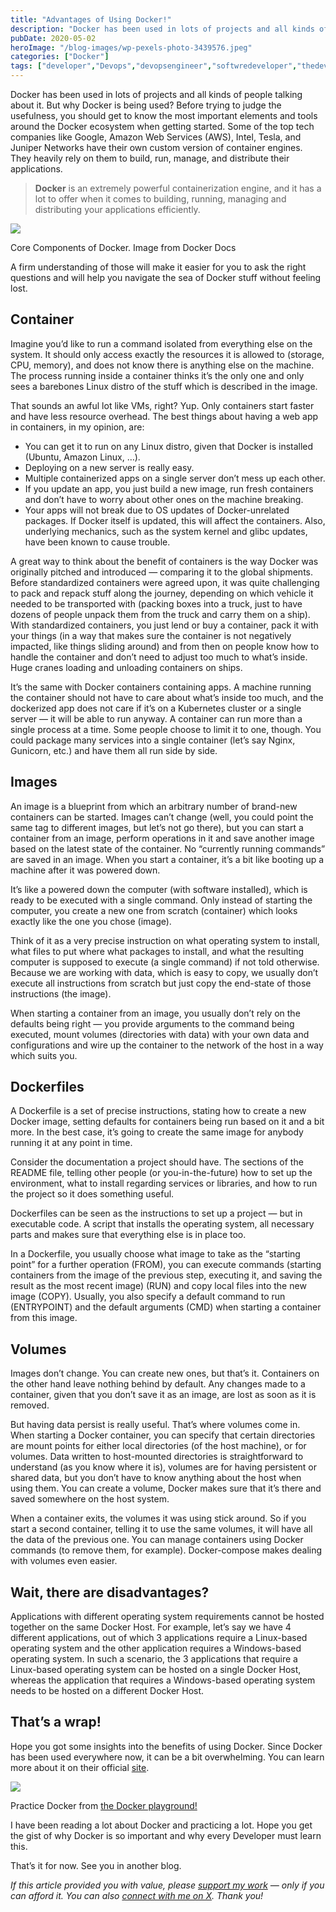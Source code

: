 ```yaml
---
title: "Advantages of Using Docker!"
description: "Docker has been used in lots of projects and all kinds of people talking about it. But why Docker is being used? Before trying to judge the usefulness, you should get to know the most important elements and tools around the Docker ecosystem when getting started. Some of the top tech companies like Google, Amazon [&hellip;]"
pubDate: 2020-05-02
heroImage: "/blog-images/wp-pexels-photo-3439576.jpeg"
categories: ["Docker"]
tags: ["developer","Devops","devopsengineer","softwredeveloper","thedeveloperstory"]
---
```


Docker has been used in lots of projects and all kinds of people talking about it. But why Docker is being used? Before trying to judge the usefulness, you should get to know the most important elements and tools around the Docker ecosystem when getting started. Some of the top tech companies like Google, Amazon Web Services (AWS), Intel, Tesla, and Juniper Networks have their own custom version of container engines. They heavily rely on them to build, run, manage, and distribute their applications.

> **Docker** is an extremely powerful containerization engine, and it has a lot to offer when it comes to building, running, managing and distributing your applications efficiently.

![](https://thedeveloperstory.com/wp-content/uploads/2021/07/docker-breakup.png)

Core Components of Docker. Image from Docker Docs

A firm understanding of those will make it easier for you to ask the right questions and will help you navigate the sea of Docker stuff without feeling lost.

## Container

Imagine you’d like to run a command isolated from everything else on the system. It should only access exactly the resources it is allowed to (storage, CPU, memory), and does not know there is anything else on the machine. The process running inside a container thinks it’s the only one and only sees a barebones Linux distro of the stuff which is described in the image.

That sounds an awful lot like VMs, right? Yup. Only containers start faster and have less resource overhead. The best things about having a web app in containers, in my opinion, are:

*   You can get it to run on any Linux distro, given that Docker is installed (Ubuntu, Amazon Linux, …).
*   Deploying on a new server is really easy.
*   Multiple containerized apps on a single server don’t mess up each other.
*   If you update an app, you just build a new image, run fresh containers and don’t have to worry about other ones on the machine breaking.
*   Your apps will not break due to OS updates of Docker-unrelated packages. If Docker itself is updated, this will affect the containers. Also, underlying mechanics, such as the system kernel and glibc updates, have been known to cause trouble.

A great way to think about the benefit of containers is the way Docker was originally pitched and introduced — comparing it to the global shipments. Before standardized containers were agreed upon, it was quite challenging to pack and repack stuff along the journey, depending on which vehicle it needed to be transported with (packing boxes into a truck, just to have dozens of people unpack them from the truck and carry them on a ship). With standardized containers, you just lend or buy a container, pack it with your things (in a way that makes sure the container is not negatively impacted, like things sliding around) and from then on people know how to handle the container and don’t need to adjust too much to what’s inside. Huge cranes loading and unloading containers on ships.

It’s the same with Docker containers containing apps. A machine running the container should not have to care about what’s inside too much, and the dockerized app does not care if it’s on a Kubernetes cluster or a single server — it will be able to run anyway. A container can run more than a single process at a time. Some people choose to limit it to one, though. You could package many services into a single container (let’s say Nginx, Gunicorn, etc.) and have them all run side by side.

## Images

An image is a blueprint from which an arbitrary number of brand-new containers can be started. Images can’t change (well, you could point the same tag to different images, but let’s not go there), but you can start a container from an image, perform operations in it and save another image based on the latest state of the container. No “currently running commands” are saved in an image. When you start a container, it’s a bit like booting up a machine after it was powered down.

It’s like a powered down the computer (with software installed), which is ready to be executed with a single command. Only instead of starting the computer, you create a new one from scratch (container) which looks exactly like the one you chose (image).

Think of it as a very precise instruction on what operating system to install, what files to put where what packages to install, and what the resulting computer is supposed to execute (a single command) if not told otherwise. Because we are working with data, which is easy to copy, we usually don’t execute all instructions from scratch but just copy the end-state of those instructions (the image).

When starting a container from an image, you usually don’t rely on the defaults being right — you provide arguments to the command being executed, mount volumes (directories with data) with your own data and configurations and wire up the container to the network of the host in a way which suits you.

## Dockerfiles

A Dockerfile is a set of precise instructions, stating how to create a new Docker image, setting defaults for containers being run based on it and a bit more. In the best case, it’s going to create the same image for anybody running it at any point in time.

Consider the documentation a project should have. The sections of the README file, telling other people (or you-in-the-future) how to set up the environment, what to install regarding services or libraries, and how to run the project so it does something useful.

Dockerfiles can be seen as the instructions to set up a project — but in executable code. A script that installs the operating system, all necessary parts and makes sure that everything else is in place too.

In a Dockerfile, you usually choose what image to take as the “starting point” for a further operation (FROM), you can execute commands (starting containers from the image of the previous step, executing it, and saving the result as the most recent image) (RUN) and copy local files into the new image (COPY). Usually, you also specify a default command to run (ENTRYPOINT) and the default arguments (CMD) when starting a container from this image.

## Volumes

Images don’t change. You can create new ones, but that’s it. Containers on the other hand leave nothing behind by default. Any changes made to a container, given that you don’t save it as an image, are lost as soon as it is removed.

But having data persist is really useful. That’s where volumes come in. When starting a Docker container, you can specify that certain directories are mount points for either local directories (of the host machine), or for volumes. Data written to host-mounted directories is straightforward to understand (as you know where it is), volumes are for having persistent or shared data, but you don’t have to know anything about the host when using them. You can create a volume, Docker makes sure that it’s there and saved somewhere on the host system.

When a container exits, the volumes it was using stick around. So if you start a second container, telling it to use the same volumes, it will have all the data of the previous one. You can manage containers using Docker commands (to remove them, for example). Docker-compose makes dealing with volumes even easier.

## Wait, there are disadvantages?

Applications with different operating system requirements cannot be hosted together on the same Docker Host. For example, let’s say we have 4 different applications, out of which 3 applications require a Linux-based operating system and the other application requires a Windows-based operating system. In such a scenario, the 3 applications that require a Linux-based operating system can be hosted on a single Docker Host, whereas the application that requires a Windows-based operating system needs to be hosted on a different Docker Host.

## That’s a wrap!

Hope you got some insights into the benefits of using Docker. Since Docker has been used everywhere now, it can be a bit overwhelming. You can learn more about it on their official [site](https://www.docker.com/play-with-docker).

![](https://thedeveloperstory.com/wp-content/uploads/2021/07/docker-official-site.png)

Practice Docker from [the Docker playground!](https://www.docker.com/play-with-docker)

I have been reading a lot about Docker and practicing a lot. Hope you get the gist of why Docker is so important and why every Developer must learn this.

That’s it for now. See you in another blog.

_If this article provided you with value, please [support my work](https://buymeacoffee.com/viveknaskar) — only if you can afford it. You can also [connect with me on X](https://x.com/vivek_naskar). Thank you!_